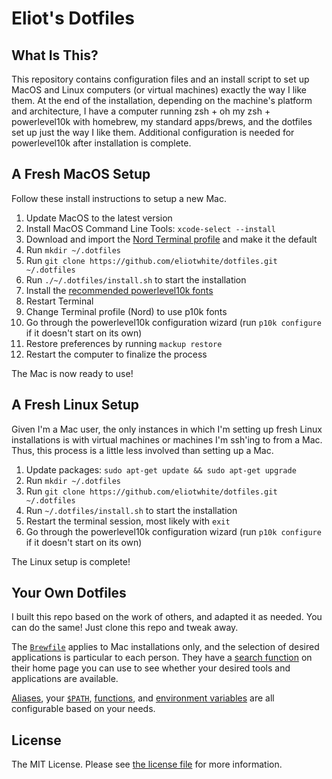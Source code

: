 # Eliot's Dotfiles

## What Is This?

This repository contains configuration files and an install script to set up MacOS and Linux computers (or virtual machines) exactly the way I like them. At the end of the installation, depending on the machine's platform and architecture, I have a computer running zsh + oh my zsh + powerlevel10k with homebrew, my standard apps/brews, and the dotfiles set up just the way I like them. Additional configuration is needed for powerlevel10k after installation is complete.

## A Fresh MacOS Setup

Follow these install instructions to setup a new Mac.

1. Update MacOS to the latest version
2. Install MacOS Command Line Tools: `xcode-select --install`
3. Download and import the [Nord Terminal profile](https://github.com/nordtheme/terminal-app) and make it the default
4. Run `mkdir ~/.dotfiles`
5. Run `git clone https://github.com/eliotwhite/dotfiles.git ~/.dotfiles`
6. Run `./~/.dotfiles/install.sh` to start the installation
7. Install the [recommended powerlevel10k fonts](https://github.com/romkatv/powerlevel10k/blob/master/font.md)
8. Restart Terminal
9. Change Terminal profile (Nord) to use p10k fonts
10. Go through the powerlevel10k configuration wizard (run `p10k configure` if it doesn't start on its own)
11. Restore preferences by running `mackup restore`
12. Restart the computer to finalize the process

The Mac is now ready to use!

## A Fresh Linux Setup

Given I'm a Mac user, the only instances in which I'm setting up fresh Linux installations is with virtual machines or machines I'm ssh'ing to from a Mac. Thus, this process is a little less involved than setting up a Mac.

1. Update packages: `sudo apt-get update && sudo apt-get upgrade`
2. Run `mkdir ~/.dotfiles`
3. Run `git clone https://github.com/eliotwhite/dotfiles.git ~/.dotfiles`
4. Run `~/.dotfiles/install.sh` to start the installation
5. Restart the terminal session, most likely with `exit`
6. Go through the powerlevel10k configuration wizard (run `p10k configure` if it doesn't start on its own)

The Linux setup is complete!

## Your Own Dotfiles

I built this repo based on the work of others, and adapted it as needed. You can do the same! Just clone this repo and tweak away.

The [`Brewfile`](./Brewfile) applies to Mac installations only, and the selection of desired applications is particular to each person. They have a [search function](https://brew.sh/) on their home page you can use to see whether your desired tools and applications are available.

[Aliases](./omz-custom/aliases.zsh), your [`$PATH`](./omz-custom/paths.zsh), [functions](./omz-custom/functions.zsh), and [environment variables](./omz-custom/env.zsh) are all configurable based on your needs.

## License

The MIT License. Please see [the license file](license.md) for more information.